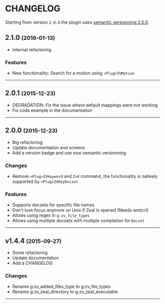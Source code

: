 CHANGELOG
=========

Starting from version `2.0.0` the plugin uses [semantic versionning 2.0.0](http://semver.org/).

2.1.0 <small>(2016-01-13)</small>
------------------------------

* Internal refactoring

### Features

* New functionality: Search for a motion using `<Plug>ZVMotion`

------------------------------

2.0.1 <small>(2015-12-23)</small>
------------------------------

* DEGRADATION: Fix the issue where default mappings were not working
* Fix code example in the documentation

------------------------------

2.0.0 <small>(2015-12-23)</small>
------------------------------

* Big refactoring
* Update documentation and screens
* Add a version badge and use now semantic versionning

### Changes

* Remove `<Plug>ZVKeyword` and `ZvK` command, the functionality is natively supported by `<Plug>ZVKeyDocset`

### Features

* Supports docsets for specific file names
* Don't lose focus anymore on Unix if Zeal is opened (Needs wmtcrl)
* Allows using regex in `g:zv_file_types`
* Allows using multiple docsets with multiple completion for `Docset`

------------------------------

v1.4.4 <small>(2015-09-27)</small>
------------------------------

* Some refactoring
* Update documentation
* Add a CHANGELOG

### Changes

* Rename g:zv_added_files_type to g:zv_file_types
* Rename g:zv_zeal_directory to g:zv_zeal_executable

------------------------------
